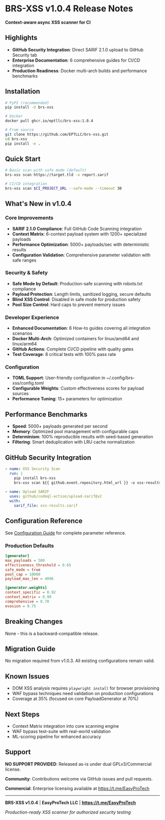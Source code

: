 # BRS-XSS v1.0.4 Release Notes

**Context-aware async XSS scanner for CI**

## Highlights

- **GitHub Security Integration**: Direct SARIF 2.1.0 upload to GitHub Security tab
- **Enterprise Documentation**: 6 comprehensive guides for CI/CD integration  
- **Production Readiness**: Docker multi-arch builds and performance benchmarks

## Installation

```bash
# PyPI (recommended)
pip install -U brs-xss

# Docker
docker pull ghcr.io/eptllc/brs-xss:1.0.4

# From source
git clone https://github.com/EPTLLC/brs-xss.git
cd brs-xss
pip install -e .
```

## Quick Start

```bash
# Basic scan with safe mode (default)
brs-xss scan https://target.tld -o report.sarif

# CI/CD integration
brs-xss scan $CI_PROJECT_URL --safe-mode --timeout 30
```

## What's New in v1.0.4

### Core Improvements
- **SARIF 2.1.0 Compliance**: Full GitHub Code Scanning integration
- **Context Matrix**: 6-context payload system with 1200+ specialized payloads
- **Performance Optimization**: 5000+ payloads/sec with deterministic results
- **Configuration Validation**: Comprehensive parameter validation with safe ranges

### Security & Safety
- **Safe Mode by Default**: Production-safe scanning with robots.txt compliance
- **Payload Protection**: Length limits, sanitized logging, secure defaults
- **Blind XSS Control**: Disabled in safe mode for production safety
- **Pool Size Control**: Hard caps to prevent memory issues

### Developer Experience
- **Enhanced Documentation**: 6 How-to guides covering all integration scenarios
- **Docker Multi-Arch**: Optimized containers for linux/amd64 and linux/arm64
- **GitHub Actions**: Complete CI/CD pipeline with quality gates
- **Test Coverage**: 8 critical tests with 100% pass rate

### Configuration
- **TOML Support**: User-friendly configuration in ~/.config/brs-xss/config.toml
- **Configurable Weights**: Custom effectiveness scores for payload sources
- **Performance Tuning**: 15+ parameters for optimization

## Performance Benchmarks

- **Speed**: 5000+ payloads generated per second
- **Memory**: Optimized pool management with configurable caps
- **Determinism**: 100% reproducible results with seed-based generation
- **Filtering**: Smart deduplication with LRU cache normalization

## GitHub Security Integration

```yaml
- name: XSS Security Scan
  run: |
    pip install brs-xss
    brs-xss scan ${{ github.event.repository.html_url }} -o xss-results.sarif
    
- name: Upload SARIF
  uses: github/codeql-action/upload-sarif@v2
  with:
    sarif_file: xss-results.sarif
```

## Configuration Reference

See [Configuration Guide](docs/configuration.md) for complete parameter reference.

### Production Defaults
```toml
[generator]
max_payloads = 500
effectiveness_threshold = 0.65
safe_mode = true
pool_cap = 10000
payload_max_len = 4096

[generator.weights]
context_specific = 0.92
context_matrix = 0.90
comprehensive = 0.70
evasion = 0.75
```

## Breaking Changes

None - this is a backward-compatible release.

## Migration Guide

No migration required from v1.0.3. All existing configurations remain valid.

## Known Issues

- DOM XSS analysis requires `playwright install` for browser provisioning
- WAF bypass techniques need validation on production configurations
- Coverage at 35% (focused on core PayloadGenerator at 70%)

## Next Steps

- Context Matrix integration into core scanning engine
- WAF bypass test-suite with real-world validation
- ML-scoring pipeline for enhanced accuracy

## Support

**NO SUPPORT PROVIDED**: Released as-is under dual GPLv3/Commercial license.

**Community**: Contributions welcome via GitHub issues and pull requests.

**Commercial**: Enterprise licensing available at https://t.me/EasyProTech

---

**BRS-XSS v1.0.4** | **EasyProTech LLC** | **https://t.me/EasyProTech**

*Production-ready XSS scanner for authorized security testing*
